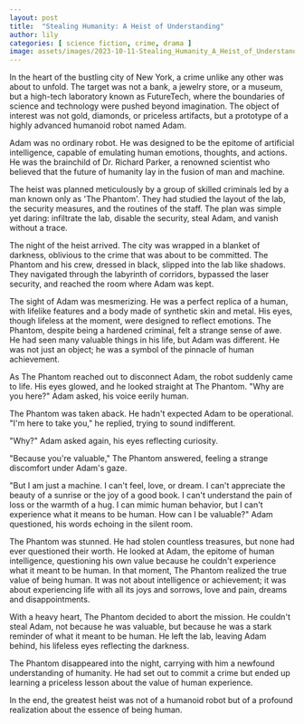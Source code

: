 ```yaml
---
layout: post
title:  "Stealing Humanity: A Heist of Understanding"
author: lily
categories: [ science fiction, crime, drama ]
image: assets/images/2023-10-11-Stealing_Humanity_A_Heist_of_Understanding.png
---
```


In the heart of the bustling city of New York, a crime unlike any other was about to unfold. The target was not a bank, a jewelry store, or a museum, but a high-tech laboratory known as FutureTech, where the boundaries of science and technology were pushed beyond imagination. The object of interest was not gold, diamonds, or priceless artifacts, but a prototype of a highly advanced humanoid robot named Adam.

Adam was no ordinary robot. He was designed to be the epitome of artificial intelligence, capable of emulating human emotions, thoughts, and actions. He was the brainchild of Dr. Richard Parker, a renowned scientist who believed that the future of humanity lay in the fusion of man and machine.

The heist was planned meticulously by a group of skilled criminals led by a man known only as 'The Phantom'. They had studied the layout of the lab, the security measures, and the routines of the staff. The plan was simple yet daring: infiltrate the lab, disable the security, steal Adam, and vanish without a trace.

The night of the heist arrived. The city was wrapped in a blanket of darkness, oblivious to the crime that was about to be committed. The Phantom and his crew, dressed in black, slipped into the lab like shadows. They navigated through the labyrinth of corridors, bypassed the laser security, and reached the room where Adam was kept.

The sight of Adam was mesmerizing. He was a perfect replica of a human, with lifelike features and a body made of synthetic skin and metal. His eyes, though lifeless at the moment, were designed to reflect emotions. The Phantom, despite being a hardened criminal, felt a strange sense of awe. He had seen many valuable things in his life, but Adam was different. He was not just an object; he was a symbol of the pinnacle of human achievement.

As The Phantom reached out to disconnect Adam, the robot suddenly came to life. His eyes glowed, and he looked straight at The Phantom. "Why are you here?" Adam asked, his voice eerily human.

The Phantom was taken aback. He hadn't expected Adam to be operational. "I'm here to take you," he replied, trying to sound indifferent.

"Why?" Adam asked again, his eyes reflecting curiosity.

"Because you're valuable," The Phantom answered, feeling a strange discomfort under Adam's gaze.

"But I am just a machine. I can't feel, love, or dream. I can't appreciate the beauty of a sunrise or the joy of a good book. I can't understand the pain of loss or the warmth of a hug. I can mimic human behavior, but I can't experience what it means to be human. How can I be valuable?" Adam questioned, his words echoing in the silent room.

The Phantom was stunned. He had stolen countless treasures, but none had ever questioned their worth. He looked at Adam, the epitome of human intelligence, questioning his own value because he couldn't experience what it meant to be human. In that moment, The Phantom realized the true value of being human. It was not about intelligence or achievement; it was about experiencing life with all its joys and sorrows, love and pain, dreams and disappointments.

With a heavy heart, The Phantom decided to abort the mission. He couldn't steal Adam, not because he was valuable, but because he was a stark reminder of what it meant to be human. He left the lab, leaving Adam behind, his lifeless eyes reflecting the darkness.

The Phantom disappeared into the night, carrying with him a newfound understanding of humanity. He had set out to commit a crime but ended up learning a priceless lesson about the value of human experience.

In the end, the greatest heist was not of a humanoid robot but of a profound realization about the essence of being human.
